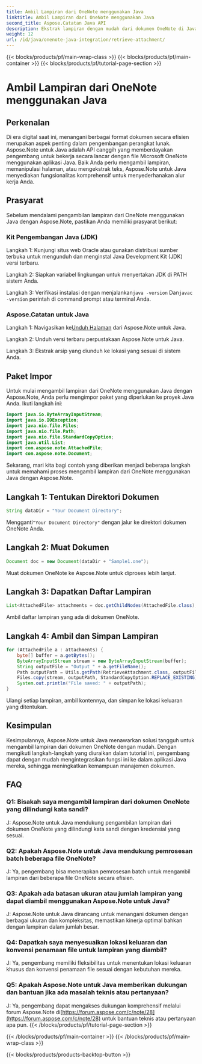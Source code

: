 ```yaml
---
title: Ambil Lampiran dari OneNote menggunakan Java
linktitle: Ambil Lampiran dari OneNote menggunakan Java
second_title: Aspose.Catatan Java API
description: Ekstrak lampiran dengan mudah dari dokumen OneNote di Java! Aspose.Note menangani semua format & pemrosesan batch. Langkah & kode mudah disertakan! #OneNote #Java #Aspose
weight: 12
url: /id/java/onenote-java-integration/retrieve-attachment/
---
```


{{< blocks/products/pf/main-wrap-class >}}
{{< blocks/products/pf/main-container >}}
{{< blocks/products/pf/tutorial-page-section >}}

# Ambil Lampiran dari OneNote menggunakan Java

## Perkenalan

Di era digital saat ini, menangani berbagai format dokumen secara efisien merupakan aspek penting dalam pengembangan perangkat lunak. Aspose.Note untuk Java adalah API canggih yang memberdayakan pengembang untuk bekerja secara lancar dengan file Microsoft OneNote menggunakan aplikasi Java. Baik Anda perlu mengambil lampiran, memanipulasi halaman, atau mengekstrak teks, Aspose.Note untuk Java menyediakan fungsionalitas komprehensif untuk menyederhanakan alur kerja Anda.

## Prasyarat

Sebelum mendalami pengambilan lampiran dari OneNote menggunakan Java dengan Aspose.Note, pastikan Anda memiliki prasyarat berikut:

### Kit Pengembangan Java (JDK)

Langkah 1: Kunjungi situs web Oracle atau gunakan distribusi sumber terbuka untuk mengunduh dan menginstal Java Development Kit (JDK) versi terbaru.

Langkah 2: Siapkan variabel lingkungan untuk menyertakan JDK di PATH sistem Anda.

 Langkah 3: Verifikasi instalasi dengan menjalankan`java -version` Dan`javac -version` perintah di command prompt atau terminal Anda.

### Aspose.Catatan untuk Java

 Langkah 1: Navigasikan ke[Unduh Halaman](https://releases.aspose.com/note/java/) dari Aspose.Note untuk Java.

Langkah 2: Unduh versi terbaru perpustakaan Aspose.Note untuk Java.

Langkah 3: Ekstrak arsip yang diunduh ke lokasi yang sesuai di sistem Anda.

## Paket Impor

Untuk mulai mengambil lampiran dari OneNote menggunakan Java dengan Aspose.Note, Anda perlu mengimpor paket yang diperlukan ke proyek Java Anda. Ikuti langkah ini:

```java
import java.io.ByteArrayInputStream;
import java.io.IOException;
import java.nio.file.Files;
import java.nio.file.Path;
import java.nio.file.StandardCopyOption;
import java.util.List;
import com.aspose.note.AttachedFile;
import com.aspose.note.Document;
```

Sekarang, mari kita bagi contoh yang diberikan menjadi beberapa langkah untuk memahami proses mengambil lampiran dari OneNote menggunakan Java dengan Aspose.Note.

## Langkah 1: Tentukan Direktori Dokumen

```java
String dataDir = "Your Document Directory";
```

 Mengganti`"Your Document Directory"` dengan jalur ke direktori dokumen OneNote Anda.

## Langkah 2: Muat Dokumen

```java
Document doc = new Document(dataDir + "Sample1.one");
```

Muat dokumen OneNote ke Aspose.Note untuk diproses lebih lanjut.

## Langkah 3: Dapatkan Daftar Lampiran

```java
List<AttachedFile> attachments = doc.getChildNodes(AttachedFile.class);
```

Ambil daftar lampiran yang ada di dokumen OneNote.

## Langkah 4: Ambil dan Simpan Lampiran

```java
for (AttachedFile a : attachments) {
    byte[] buffer = a.getBytes();
    ByteArrayInputStream stream = new ByteArrayInputStream(buffer);
    String outputFile = "Output_" + a.getFileName();
    Path outputPath = Utils.getPath(RetrieveAttachment.class, outputFile);
    Files.copy(stream, outputPath, StandardCopyOption.REPLACE_EXISTING);
    System.out.println("File saved: " + outputPath);
}
```

Ulangi setiap lampiran, ambil kontennya, dan simpan ke lokasi keluaran yang ditentukan.

## Kesimpulan

Kesimpulannya, Aspose.Note untuk Java menawarkan solusi tangguh untuk mengambil lampiran dari dokumen OneNote dengan mudah. Dengan mengikuti langkah-langkah yang diuraikan dalam tutorial ini, pengembang dapat dengan mudah mengintegrasikan fungsi ini ke dalam aplikasi Java mereka, sehingga meningkatkan kemampuan manajemen dokumen.

## FAQ

### Q1: Bisakah saya mengambil lampiran dari dokumen OneNote yang dilindungi kata sandi?

J: Aspose.Note untuk Java mendukung pengambilan lampiran dari dokumen OneNote yang dilindungi kata sandi dengan kredensial yang sesuai.

### Q2: Apakah Aspose.Note untuk Java mendukung pemrosesan batch beberapa file OneNote?

J: Ya, pengembang bisa menerapkan pemrosesan batch untuk mengambil lampiran dari beberapa file OneNote secara efisien.

### Q3: Apakah ada batasan ukuran atau jumlah lampiran yang dapat diambil menggunakan Aspose.Note untuk Java?

J: Aspose.Note untuk Java dirancang untuk menangani dokumen dengan berbagai ukuran dan kompleksitas, memastikan kinerja optimal bahkan dengan lampiran dalam jumlah besar.

### Q4: Dapatkah saya menyesuaikan lokasi keluaran dan konvensi penamaan file untuk lampiran yang diambil?

J: Ya, pengembang memiliki fleksibilitas untuk menentukan lokasi keluaran khusus dan konvensi penamaan file sesuai dengan kebutuhan mereka.

### Q5: Apakah Aspose.Note untuk Java memberikan dukungan dan bantuan jika ada masalah teknis atau pertanyaan?

J: Ya, pengembang dapat mengakses dukungan komprehensif melalui forum Aspose.Note di[https://forum.aspose.com/c/note/28](https://forum.aspose.com/c/note/28) untuk bantuan teknis atau pertanyaan apa pun.
{{< /blocks/products/pf/tutorial-page-section >}}

{{< /blocks/products/pf/main-container >}}
{{< /blocks/products/pf/main-wrap-class >}}

{{< blocks/products/products-backtop-button >}}
